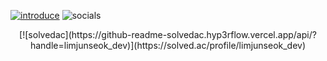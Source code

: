 [![introduce](https://images-mine.netlify.app/img/introduce.png)](https://limjunseok.vercel.app)
![socials](https://images-mine.netlify.app/img/socials.png)
<p align="center">
  [![solvedac](https://github-readme-solvedac.hyp3rflow.vercel.app/api/?handle=limjunseok_dev)](https://solved.ac/profile/limjunseok_dev)
</p>
